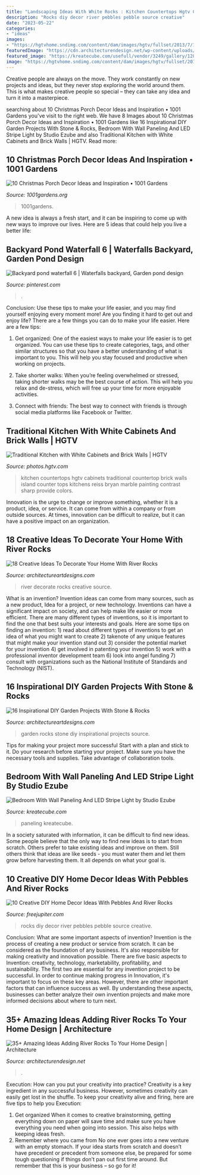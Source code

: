 ```yaml
---
title: "Landscaping Ideas With White Rocks : Kitchen Countertops Hgtv Cabinets Traditional Countertop Brick Walls Island Counter Tops Kitchens Reiss Bryan Marble Painting Contrast Sharp Provide Colors"
description: "Rocks diy decor river pebbles pebble source creative"
date: "2023-05-22"
categories:
- "ideas"
images:
- "https://hgtvhome.sndimg.com/content/dam/images/hgtv/fullset/2013/7/11/3/RS_bryan-reiss-white-traditional-cabinets-black-countertops_3x4.jpg.rend.hgtvcom.966.1288.suffix/1400980877405.jpeg"
featuredImage: "https://cdn.architecturendesign.net/wp-content/uploads/2015/06/AD-Add-River-Rocks-To-Home-11.jpg"
featured_image: "https://kreatecube.com/usefull/vendor/3249/gallery/12856.jpeg"
image: "https://hgtvhome.sndimg.com/content/dam/images/hgtv/fullset/2013/7/11/3/RS_bryan-reiss-white-traditional-cabinets-black-countertops_3x4.jpg.rend.hgtvcom.966.1288.suffix/1400980877405.jpeg"
---
```



Creative people are always on the move. They work constantly on new projects and ideas, but they never stop exploring the world around them. This is what makes creative people so special – they can take any idea and turn it into a masterpiece.

	

		
searching about 10 Christmas Porch Decor Ideas and Inspiration • 1001 Gardens you've visit to the right web. We have 8 Images about 10 Christmas Porch Decor Ideas and Inspiration • 1001 Gardens like 16 Inspirational DIY Garden Projects With Stone &amp; Rocks, Bedroom With Wall Paneling And LED Stripe Light by Studio Ezube and also Traditional Kitchen with White Cabinets and Brick Walls | HGTV. Read more:
		
    
## 10 Christmas Porch Decor Ideas And Inspiration • 1001 Gardens

<img loading=lazy src="https://www.1001gardens.org/wp-content/uploads/2015/12/1001gardens.org-christmas-porch-idea.jpg" onerror="this.onerror=null;this.src='https://tse4.mm.bing.net/th?id=OIP.xSs1Es6lj_ot3h0HXf-DRgHaLL&amp;pid=15.1';" alt="10 Christmas Porch Decor Ideas and Inspiration • 1001 Gardens">

_Source: 1001gardens.org_

>1001gardens. 

	

A new idea is always a fresh start, and it can be inspiring to come up with new ways to improve our lives. Here are 5 ideas that could help you live a better life: 

    
## Backyard Pond Waterfall 6 | Waterfalls Backyard, Garden Pond Design

<img loading=lazy src="https://i.pinimg.com/736x/7a/0d/68/7a0d68f812e5ef5bdeeed04019c38f6c.jpg" onerror="this.onerror=null;this.src='https://tse4.mm.bing.net/th?id=OIP.4I3VqyRS54TjGInijQfeQwHaJ3&amp;pid=15.1';" alt="Backyard pond waterfall 6 | Waterfalls backyard, Garden pond design">

_Source: pinterest.com_

>. 

	

Conclusion: Use these tips to make your life easier, and you may find yourself enjoying every moment more!
Are you finding it hard to get out and enjoy life? There are a few things you can do to make your life easier. Here are a few tips: 
1. Get organized: One of the easiest ways to make your life easier is to get organized. You can use these tips to create categories, tags, and other similar structures so that you have a better understanding of what is important to you. This will help you stay focused and productive when working on projects. 

2. Take shorter walks: When you’re feeling overwhelmed or stressed, taking shorter walks may be the best course of action. This will help you relax and de-stress, which will free up your time for more enjoyable activities. 

3. Connect with friends: The best way to connect with friends is through social media platforms like Facebook or Twitter.

    
## Traditional Kitchen With White Cabinets And Brick Walls | HGTV

<img loading=lazy src="https://hgtvhome.sndimg.com/content/dam/images/hgtv/fullset/2013/7/11/3/RS_bryan-reiss-white-traditional-cabinets-black-countertops_3x4.jpg.rend.hgtvcom.966.1288.suffix/1400980877405.jpeg" onerror="this.onerror=null;this.src='https://tse4.mm.bing.net/th?id=OIP.1Atrad3O9rECcCAWGiHTywHaJ4&amp;pid=15.1';" alt="Traditional Kitchen with White Cabinets and Brick Walls | HGTV">

_Source: photos.hgtv.com_

>kitchen countertops hgtv cabinets traditional countertop brick walls island counter tops kitchens reiss bryan marble painting contrast sharp provide colors. 

	

Innovation is the urge to change or improve something, whether it is a product, idea, or service. It can come from within a company or from outside sources. At times, innovation can be difficult to realize, but it can have a positive impact on an organization.

    
## 18 Creative Ideas To Decorate Your Home With River Rocks

<img loading=lazy src="https://www.architectureartdesigns.com/wp-content/uploads/2015/09/1372.jpg" onerror="this.onerror=null;this.src='https://tse1.mm.bing.net/th?id=OIP.WxvEuH-ywTrCl6H9x5JahgHaLD&amp;pid=15.1';" alt="18 Creative Ideas To Decorate Your Home With River Rocks">

_Source: architectureartdesigns.com_

>river decorate rocks creative source. 

	

What is an invention?
Invention ideas can come from many sources, such as a new product, Idea for a project, or new technology. Inventions can have a significant impact on society, and can help make life easier or more efficient. There are many different types of inventions, so it is important to find the one that best suits your interests and goals. Here are some tips on finding an invention: 1) read about different types of inventions to get an idea of what you might want to create 2) takenote of any unique features that might make your invention stand out 3) consider the potential market for your invention 4) get involved in patenting your invention 5) work with a professional inventor development team 6) look into angel funding 7) consult with organizations such as the National Institute of Standards and Technology (NIST).

    
## 16 Inspirational DIY Garden Projects With Stone &amp; Rocks

<img loading=lazy src="https://www.architectureartdesigns.com/wp-content/uploads/2015/05/843-630x525.jpg" onerror="this.onerror=null;this.src='https://tse2.mm.bing.net/th?id=OIP.n_sSmeDHTyOw7DfJnmcl_gHaGL&amp;pid=15.1';" alt="16 Inspirational DIY Garden Projects With Stone &amp; Rocks">

_Source: architectureartdesigns.com_

>garden rocks stone diy inspirational projects source. 

	

Tips for making your project more successful
Start with a plan and stick to it.
Do your research before starting your project.
Make sure you have the necessary tools and supplies.
Take advantage of collaboration tools.

    
## Bedroom With Wall Paneling And LED Stripe Light By Studio Ezube

<img loading=lazy src="https://kreatecube.com/usefull/vendor/3249/gallery/12856.jpeg" onerror="this.onerror=null;this.src='https://tse3.mm.bing.net/th?id=OIP.E-x7jKe9phu6PWELhsXXGAHaF7&amp;pid=15.1';" alt="Bedroom With Wall Paneling And LED Stripe Light by Studio Ezube">

_Source: kreatecube.com_

>paneling kreatecube. 

	

In a society saturated with information, it can be difficult to find new ideas. Some people believe that the only way to find new ideas is to start from scratch. Others prefer to take existing ideas and improve on them. Still others think that ideas are like seeds - you must water them and let them grow before harvesting them. It all depends on what your goal is.

    
## 10 Creative DIY Home Decor Ideas With Pebbles And River Rocks

<img loading=lazy src="http://www.freejupiter.com/wp-content/uploads/2017/07/DIY-Home-Decor-Ideas-With-Pebbles-And-River-Rocks-7.jpg" onerror="this.onerror=null;this.src='https://tse1.mm.bing.net/th?id=OIP.Z1Zfvls_eKABlQilMiuO0QHaPM&amp;pid=15.1';" alt="10 Creative DIY Home Decor Ideas With Pebbles And River Rocks">

_Source: freejupiter.com_

>rocks diy decor river pebbles pebble source creative. 

	

Conclusion: What are some important aspects of invention?
Invention is the process of creating a new product or service from scratch. It can be considered as the foundation of any business. It's also responsible for making creativity and innovation possible. There are five basic aspects to Invention: creativity, technology, marketability, profitability, and sustainability. The first two are essential for any invention project to be successful. In order to continue making progress in Innovation, it's important to focus on these key areas. However, there are other important factors that can influence success as well. By understanding these aspects, businesses can better analyze their own invention projects and make more informed decisions about where to turn next.

    
## 35+ Amazing Ideas Adding River Rocks To Your Home Design | Architecture

<img loading=lazy src="https://cdn.architecturendesign.net/wp-content/uploads/2015/06/AD-Add-River-Rocks-To-Home-11.jpg" onerror="this.onerror=null;this.src='https://tse2.mm.bing.net/th?id=OIP.zNUFlzA7H2TjP0mNPsOXOAHaLG&amp;pid=15.1';" alt="35+ Amazing Ideas Adding River Rocks To Your Home Design | Architecture">

_Source: architecturendesign.net_

>. 

	

Execution: How can you put your creativity into practice?
Creativity is a key ingredient in any successful business. However, sometimes creativity can easily get lost in the shuffle. To keep your creativity alive and firing, here are five tips to help you Execution:
1. Get organized
When it comes to creative brainstorming, getting everything down on paper will save time and make sure you have everything you need when going into session. This also helps with keeping ideas fresh.
2. Remember where you came from
No one ever goes into a new venture with an empty stomach. If your idea starts from scratch and doesn’t have precedent or precedent from someone else, be prepared for some tough questioning if things don’t pan out first time around. But remember that this is your business – so go for it!

